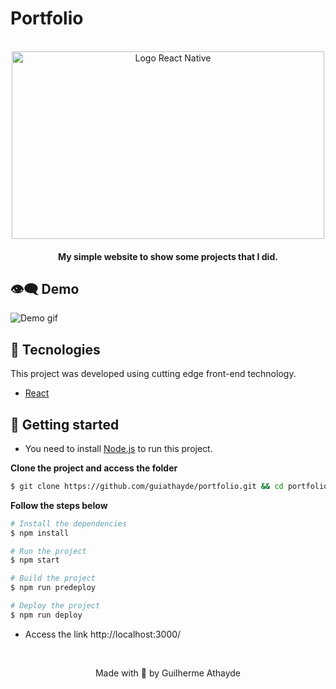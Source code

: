 # Portfolio

<div align="center">
  <br />
  <img src="https://res.cloudinary.com/practicaldev/image/fetch/s--3zWuwYa3--/c_imagga_scale,f_auto,fl_progressive,h_900,q_auto,w_1600/https://dev-to-uploads.s3.amazonaws.com/uploads/articles/pdib9r9rk5j1m7oala1p.png" alt="Logo React Native" width="500px" height="300px">
</div>
<h4 align="center">
  My simple website to show some projects that I did.
</h4>

## :eye_speech_bubble: Demo

![Demo gif](https://github.com/guiathayde/portfolio/blob/main/res/demo_website.gif)

## 🧪 Tecnologies

This project was developed using cutting edge front-end technology.

- [React](https://reactjs.org/)

## 🚀 Getting started

- You need to install [Node.js](https://nodejs.org/en/download/) to run this project.

**Clone the project and access the folder**

```bash
$ git clone https://github.com/guiathayde/portfolio.git && cd portfolio
```

**Follow the steps below**

```bash
# Install the dependencies
$ npm install

# Run the project
$ npm start

# Build the project
$ npm run predeploy

# Deploy the project
$ npm run deploy
```

- Access the link http://localhost:3000/

<br/>

<p align="center">Made with 💜 by Guilherme Athayde</p>

